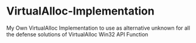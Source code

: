 # VirtualAlloc-Implementation
My Own VirtualAlloc  Implementation to use as alternative unknown for all the defense solutions of VirtualAlloc Win32 API Function
